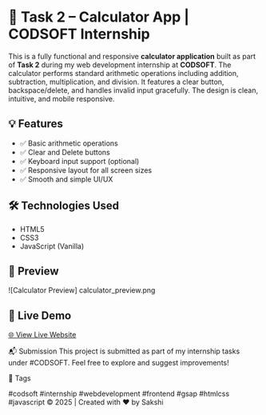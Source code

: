 
# 🧮 Task 2 – Calculator App | CODSOFT Internship

This is a fully functional and responsive **calculator application** built as part of **Task 2** during my web development internship at **CODSOFT**.
The calculator performs standard arithmetic operations including addition, subtraction, multiplication, and division. It features a clear button, backspace/delete, and handles invalid input gracefully. The design is clean, intuitive, and mobile responsive.

## 💡 Features

- ✅ Basic arithmetic operations
- ✅ Clear and Delete buttons
- ✅ Keyboard input support (optional)
- ✅ Responsive layout for all screen sizes
- ✅ Smooth and simple UI/UX

## 🛠️ Technologies Used
- HTML5  
- CSS3  
- JavaScript (Vanilla)

## 📸 Preview
![Calculator Preview] calculator_preview.png

## 🔗 Live Demo
[🌐 View Live Website](https://sakshi123509.github.io/-CODESOFT_TASK_2/)

📬 Submission
This project is submitted as part of my internship tasks under #CODSOFT.
Feel free to explore and suggest improvements!

🔖 Tags

#codsoft #internship #webdevelopment #frontend #gsap #htmlcss #javascript
© 2025 | Created with ❤️ by Sakshi
